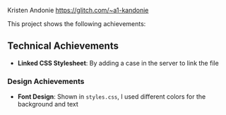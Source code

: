 Kristen Andonie
https://glitch.com/~a1-kandonie

This project shows the following achievements:

## Technical Achievements
- **Linked CSS Stylesheet**: By adding a case in the server to link the file

### Design Achievements
- **Font Design**: Shown in `styles.css`, I used different colors for the background and text


